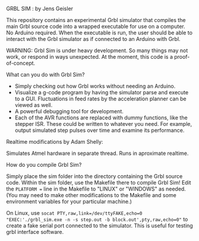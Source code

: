  GRBL SIM : by Jens Geisler

This repository contains an experimental Grbl simulator that compiles the main Grbl source code into a wrapped executable for use on a computer. No Arduino required. When the executable is run, the user should be able to interact with the Grbl simulator as if connected to an Arduino with Grbl.

WARNING: Grbl Sim is under heavy development. So many things may not work, or respond in ways unexpected. At the moment, this code is a proof-of-concept.

What can you do with Grbl Sim? 
- Simply checking out how Grbl works without needing an Arduino.
- Visualize a g-code program by having the simulator parse and execute to a GUI. Fluctuations in feed rates by the acceleration planner can be viewed as well.
- A powerful debugging tool for development.
- Each of the AVR functions are replaced with dummy functions, like the stepper ISR. These could be written to whatever you need. For example, output simulated step pulses over time and examine its performance.

Realtime modifications by Adam Shelly: 

  Simulates Atmel hardware in separate thread.  Runs in aproximate realtime.  

How do you compile Grbl Sim?

Simply place the sim folder into the directory containing the Grbl source code. Within the sim folder, use the Makefile there to compile Grbl Sim! Edit the `PLATFORM =` line in the Makefile to "LINUX" or "WINDOWS" as needed.  (You may need to make other modifications to the Makefile and some environment variables for your particular machine.)
  
  On Linux, use `socat PTY,raw,link=/dev/ttyFAKE,echo=0 "EXEC:'./grbl_sim.exe -n -s step.out -b block.out',pty,raw,echo=0"` to create a fake serial port connected to the simulator.  This is useful for testing grbl interface software.
  

